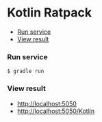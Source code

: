 # Kotlin Ratpack
- [Run service](#run-service)
- [View result](#view-result)

### Run service
    $ gradle run

### View result
- [http://localhost:5050](http://localhost:5050)
- [http://localhost:5050/Kotlin](http://localhost:5050/Kotlin)
